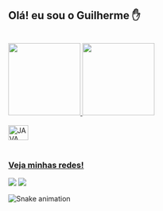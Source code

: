 ## Olá! eu sou o Guilherme :raised_hand:
 <br>
 <div>
   <a href="https://github.com/GuilhermeBrag">
   <img height="145em" src="https://github-readme-stats.vercel.app/api?username=GuilhermeBrag&show_icons=true&theme=merko&include_all_commits=true&count_private=true"/>
   <img height="145em" src="https://github-readme-stats.vercel.app/api/top-langs/?username=GuilhermeBrag&layout=compact&langs_count=6&theme=merko"/>
</div>
<div style="display: inline_block"><br>
  <img align="center" alt="JAVA" height="30" width="40" src="https://img.shields.io/badge/Java-ED8B00?style=for-the-badge&logo=java&logoColor=white">
</div> 
 <br> 
 
 ### Veja minhas redes!
<div> 
  <a href="https://www.instagram.com/guilherme.braga_/" target="_blank"><img src="https://img.shields.io/badge/-Instagram-%23E4405F?style=for-the-badge&logo=instagram&logoColor=white" target="_blank"></a>
  <a href="https://www.linkedin.com/in/guilherme-braga-065162233/" target="blank"><img src="https://img.shields.io/badge/-LinkedIn-%230077B5?style=for-the-badge&logo=linkedin&logoColor=white" target="_blank"></a> 
</div>
 
 ![Snake animation](https://github.com/GuilhermeBrag/GuilhermeBrag/blob/output/github-contribution-grid-snake.svg)
